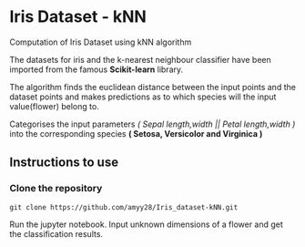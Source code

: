 # Iris Dataset - kNN

Computation of Iris Dataset using kNN algorithm 

The datasets for iris and the k-nearest neighbour classifier have been imported from the famous **Scikit-learn** library.

The algorithm finds the euclidean distance between the input points and the dataset points and makes predictions as to which species will the input value(flower) belong to. 

Categorises the input parameters _( Sepal length,width || Petal length,width )_ into the corresponding species **( Setosa, Versicolor and Virginica )**

## Instructions to use
### Clone the repository
```
git clone https://github.com/amyy28/Iris_dataset-kNN.git
```

Run the jupyter notebook.
Input unknown dimensions of a flower and get the classification results.
